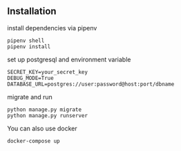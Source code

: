 ## Installation
install dependencies via pipenv
```shell
pipenv shell
pipenv install
```

set up postgresql and environment variable
```shell
SECRET_KEY=your_secret_key
DEBUG_MODE=True
DATABASE_URL=postgres://user:password@host:port/dbname
```
migrate and run
```shell
python manage.py migrate
python manage.py runserver
```

You can also use docker
```shell
docker-compose up
```